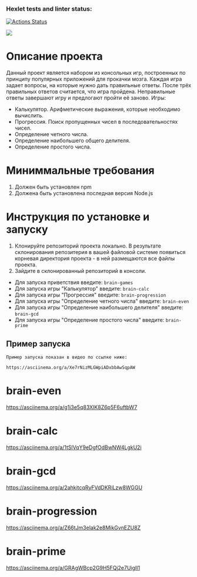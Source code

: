 ### Hexlet tests and linter status:
[![Actions Status](https://github.com/miley777/frontend-project-44/actions/workflows/hexlet-check.yml/badge.svg)](https://github.com/miley777/frontend-project-44/actions)

<a href="https://codeclimate.com/github/miley777/frontend-project-44/maintainability"><img src="https://api.codeclimate.com/v1/badges/0324022578cfd58048c8/maintainability" /></a>

# Описание проекта
 
Данный проект является набором из консольных игр, построенных по принципу популярных приложений для прокачки мозга. Каждая игра задает вопросы, на которые нужно дать правильные ответы. После трёх правильных ответов считается, что игра пройдена. Неправильные ответы завершают игру и предлогают пройти  её заново. Игры:

 - Калькулятор. Арифметические выражения, которые необходимо вычислить.
 - Прогрессия. Поиск пропущенных чисел в последовательностях чисел.
 - Определение четного числа.
 - Определение наибольшего общего делителя.
 - Определение простого числа.

# Миниммальные требования

1. Должен быть установлен npm
2. Должена быть установлена последная версия Node.js

# Инструкция по установке и запуску

1. Клонируйте репозиторий проекта локально. В результате склонирования репозитерия в вашей файловой системе появиться корневая директория проекта - в ней размещаются все файлы проекта.
2. Зайдите в склонированный репозиторий в консоли.
 - Для запуска приветствия введите: 
    `brain-games`
 - Для запуска игры "Калькулятор" введите:
    `brain-calc`
 - Для запуска игры "Прогрессия" введите:
    `brain-progression`
 - Для запуска игры "Определение четного числа" введите:
    `brain-even`
 - Для запуска игры "Определение наибольшего делителя" введите:
    `brain-gcd`
 - Для запуска игры "Определение простого числа" введите:
    `brain-prime`

## Пример запуска

    Пример запуска показан в видео по ссылке ниже:

    https://asciinema.org/a/Xe7rNizMLGWpiADxbbAwSqpAW

# brain-even

https://asciinema.org/a/g1i3e5q83XIK8Z6p5F6uftbW7

# brain-calc

https://asciinema.org/a/1tSlVqY9eDgfOdBwNW4LgkU2i

# brain-gcd

https://asciinema.org/a/2ahkitcqRyFVdDKRiLzw8WGGU

# brain-progression

https://asciinema.org/a/Z66tJm3elak2e8MikGvnEZU8Z

# brain-prime

https://asciinema.org/a/GRAgWBcp2G9H5FQj2e7UigIl1

